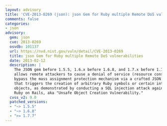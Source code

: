 ```yaml
---
layout: advisory
title: 'CVE-2013-0269 (json): json Gem for Ruby multiple Remote DoS vulnerabilities'
comments: false
categories:
- json
advisory:
  gem: json
  cve: 2013-0269
  osvdb: 101137
  url: https://nvd.nist.gov/vuln/detail/CVE-2013-0269
  title: json Gem for Ruby multiple Remote DoS vulnerabilities
  date: 2013-02-12
  description: |
    The JSON gem before 1.5.5, 1.6.x before 1.6.8, and 1.7.x before 1.7.7 for Ruby
    allows remote attackers to cause a denial of service (resource consumption) or
    bypass the mass assignment protection mechanism via a crafted JSON document
    that triggers the creation of arbitrary Ruby symbols or certain internal
    objects, as demonstrated by conducting a SQL injection attack against
    Ruby on Rails, aka "Unsafe Object Creation Vulnerability."
  cvss_v2: 9.0
  patched_versions:
  - "~> 1.5.5"
  - "~> 1.6.8"
  - ">= 1.7.7"
---
```

